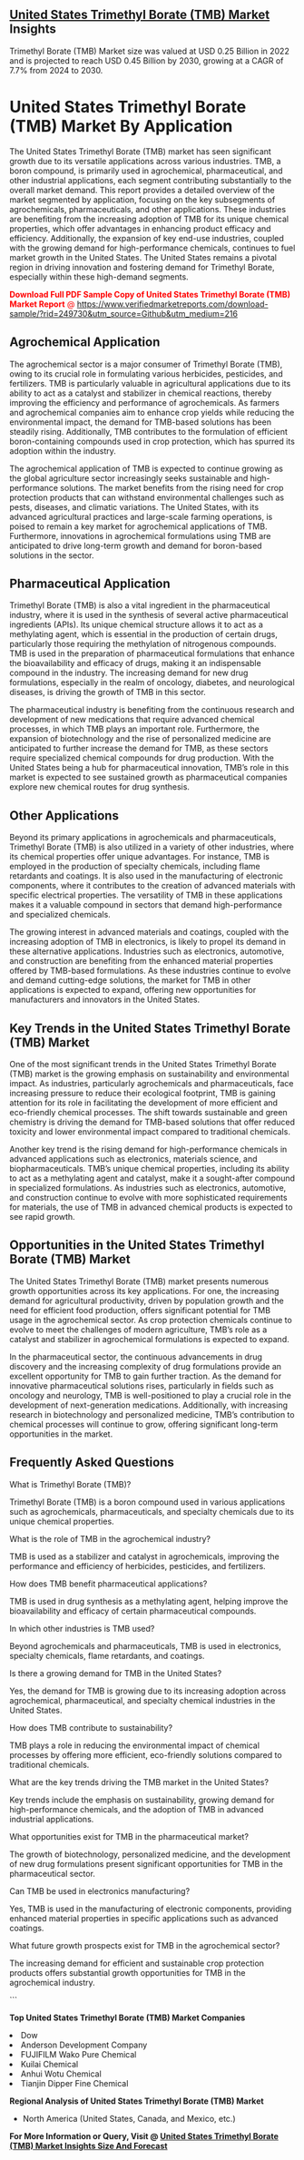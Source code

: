 <h2><a href="https://www.verifiedmarketreports.com/download-sample/?rid=249730&amp;utm_source=Github&amp;utm_medium=216" target="_blank">United States Trimethyl Borate (TMB) Market</a> Insights</h2><p>Trimethyl Borate (TMB) Market size was valued at USD 0.25 Billion in 2022 and is projected to reach USD 0.45 Billion by 2030, growing at a CAGR of 7.7% from 2024 to 2030.</p><p><h1>United States Trimethyl Borate (TMB) Market By Application</h1><p>The United States Trimethyl Borate (TMB) market has seen significant growth due to its versatile applications across various industries. TMB, a boron compound, is primarily used in agrochemical, pharmaceutical, and other industrial applications, each segment contributing substantially to the overall market demand. This report provides a detailed overview of the market segmented by application, focusing on the key subsegments of agrochemicals, pharmaceuticals, and other applications. These industries are benefiting from the increasing adoption of TMB for its unique chemical properties, which offer advantages in enhancing product efficacy and efficiency. Additionally, the expansion of key end-use industries, coupled with the growing demand for high-performance chemicals, continues to fuel market growth in the United States. The United States remains a pivotal region in driving innovation and fostering demand for Trimethyl Borate, especially within these high-demand segments.<p><span class=""><span style="color: #ff0000;"><strong>Download Full PDF Sample Copy of United States Trimethyl Borate (TMB) Market Report</strong> @ </span><a href="https://www.verifiedmarketreports.com/download-sample/?rid=249730&amp;utm_source=Github&amp;utm_medium=216" target="_blank">https://www.verifiedmarketreports.com/download-sample/?rid=249730&amp;utm_source=Github&amp;utm_medium=216</a></span></p></p><h2>Agrochemical Application</h2><p>The agrochemical sector is a major consumer of Trimethyl Borate (TMB), owing to its crucial role in formulating various herbicides, pesticides, and fertilizers. TMB is particularly valuable in agricultural applications due to its ability to act as a catalyst and stabilizer in chemical reactions, thereby improving the efficiency and performance of agrochemicals. As farmers and agrochemical companies aim to enhance crop yields while reducing the environmental impact, the demand for TMB-based solutions has been steadily rising. Additionally, TMB contributes to the formulation of efficient boron-containing compounds used in crop protection, which has spurred its adoption within the industry.</p><p>The agrochemical application of TMB is expected to continue growing as the global agriculture sector increasingly seeks sustainable and high-performance solutions. The market benefits from the rising need for crop protection products that can withstand environmental challenges such as pests, diseases, and climatic variations. The United States, with its advanced agricultural practices and large-scale farming operations, is poised to remain a key market for agrochemical applications of TMB. Furthermore, innovations in agrochemical formulations using TMB are anticipated to drive long-term growth and demand for boron-based solutions in the sector.</p><h2>Pharmaceutical Application</h2><p>Trimethyl Borate (TMB) is also a vital ingredient in the pharmaceutical industry, where it is used in the synthesis of several active pharmaceutical ingredients (APIs). Its unique chemical structure allows it to act as a methylating agent, which is essential in the production of certain drugs, particularly those requiring the methylation of nitrogenous compounds. TMB is used in the preparation of pharmaceutical formulations that enhance the bioavailability and efficacy of drugs, making it an indispensable compound in the industry. The increasing demand for new drug formulations, especially in the realm of oncology, diabetes, and neurological diseases, is driving the growth of TMB in this sector.</p><p>The pharmaceutical industry is benefiting from the continuous research and development of new medications that require advanced chemical processes, in which TMB plays an important role. Furthermore, the expansion of biotechnology and the rise of personalized medicine are anticipated to further increase the demand for TMB, as these sectors require specialized chemical compounds for drug production. With the United States being a hub for pharmaceutical innovation, TMB’s role in this market is expected to see sustained growth as pharmaceutical companies explore new chemical routes for drug synthesis.</p><h2>Other Applications</h2><p>Beyond its primary applications in agrochemicals and pharmaceuticals, Trimethyl Borate (TMB) is also utilized in a variety of other industries, where its chemical properties offer unique advantages. For instance, TMB is employed in the production of specialty chemicals, including flame retardants and coatings. It is also used in the manufacturing of electronic components, where it contributes to the creation of advanced materials with specific electrical properties. The versatility of TMB in these applications makes it a valuable compound in sectors that demand high-performance and specialized chemicals.</p><p>The growing interest in advanced materials and coatings, coupled with the increasing adoption of TMB in electronics, is likely to propel its demand in these alternative applications. Industries such as electronics, automotive, and construction are benefiting from the enhanced material properties offered by TMB-based formulations. As these industries continue to evolve and demand cutting-edge solutions, the market for TMB in other applications is expected to expand, offering new opportunities for manufacturers and innovators in the United States.</p><h2>Key Trends in the United States Trimethyl Borate (TMB) Market</h2><p>One of the most significant trends in the United States Trimethyl Borate (TMB) market is the growing emphasis on sustainability and environmental impact. As industries, particularly agrochemicals and pharmaceuticals, face increasing pressure to reduce their ecological footprint, TMB is gaining attention for its role in facilitating the development of more efficient and eco-friendly chemical processes. The shift towards sustainable and green chemistry is driving the demand for TMB-based solutions that offer reduced toxicity and lower environmental impact compared to traditional chemicals.</p><p>Another key trend is the rising demand for high-performance chemicals in advanced applications such as electronics, materials science, and biopharmaceuticals. TMB’s unique chemical properties, including its ability to act as a methylating agent and catalyst, make it a sought-after compound in specialized formulations. As industries such as electronics, automotive, and construction continue to evolve with more sophisticated requirements for materials, the use of TMB in advanced chemical products is expected to see rapid growth.</p><h2>Opportunities in the United States Trimethyl Borate (TMB) Market</h2><p>The United States Trimethyl Borate (TMB) market presents numerous growth opportunities across its key applications. For one, the increasing demand for agricultural productivity, driven by population growth and the need for efficient food production, offers significant potential for TMB usage in the agrochemical sector. As crop protection chemicals continue to evolve to meet the challenges of modern agriculture, TMB’s role as a catalyst and stabilizer in agrochemical formulations is expected to expand.</p><p>In the pharmaceutical sector, the continuous advancements in drug discovery and the increasing complexity of drug formulations provide an excellent opportunity for TMB to gain further traction. As the demand for innovative pharmaceutical solutions rises, particularly in fields such as oncology and neurology, TMB is well-positioned to play a crucial role in the development of next-generation medications. Additionally, with increasing research in biotechnology and personalized medicine, TMB’s contribution to chemical processes will continue to grow, offering significant long-term opportunities in the market.</p><h2>Frequently Asked Questions</h2><p>What is Trimethyl Borate (TMB)?</p><p>Trimethyl Borate (TMB) is a boron compound used in various applications such as agrochemicals, pharmaceuticals, and specialty chemicals due to its unique chemical properties.</p><p>What is the role of TMB in the agrochemical industry?</p><p>TMB is used as a stabilizer and catalyst in agrochemicals, improving the performance and efficiency of herbicides, pesticides, and fertilizers.</p><p>How does TMB benefit pharmaceutical applications?</p><p>TMB is used in drug synthesis as a methylating agent, helping improve the bioavailability and efficacy of certain pharmaceutical compounds.</p><p>In which other industries is TMB used?</p><p>Beyond agrochemicals and pharmaceuticals, TMB is used in electronics, specialty chemicals, flame retardants, and coatings.</p><p>Is there a growing demand for TMB in the United States?</p><p>Yes, the demand for TMB is growing due to its increasing adoption across agrochemical, pharmaceutical, and specialty chemical industries in the United States.</p><p>How does TMB contribute to sustainability?</p><p>TMB plays a role in reducing the environmental impact of chemical processes by offering more efficient, eco-friendly solutions compared to traditional chemicals.</p><p>What are the key trends driving the TMB market in the United States?</p><p>Key trends include the emphasis on sustainability, growing demand for high-performance chemicals, and the adoption of TMB in advanced industrial applications.</p><p>What opportunities exist for TMB in the pharmaceutical market?</p><p>The growth of biotechnology, personalized medicine, and the development of new drug formulations present significant opportunities for TMB in the pharmaceutical sector.</p><p>Can TMB be used in electronics manufacturing?</p><p>Yes, TMB is used in the manufacturing of electronic components, providing enhanced material properties in specific applications such as advanced coatings.</p><p>What future growth prospects exist for TMB in the agrochemical sector?</p><p>The increasing demand for efficient and sustainable crop protection products offers substantial growth opportunities for TMB in the agrochemical industry.</p>```</p><p><strong>Top United States Trimethyl Borate (TMB) Market Companies</strong></p><div data-test-id=""><p><li>Dow</li><li> Anderson Development Company</li><li> FUJIFILM Wako Pure Chemical</li><li> Kuilai Chemical</li><li> Anhui Wotu Chemical</li><li> Tianjin Dipper Fine Chemical</li></p><div><strong>Regional Analysis of&nbsp;United States Trimethyl Borate (TMB) Market</strong></div><ul><li dir="ltr"><p dir="ltr">North America&nbsp;(United States, Canada, and Mexico, etc.)</p></li></ul><p><strong>For More Information or Query, Visit @&nbsp;</strong><strong><a href="https://www.verifiedmarketreports.com/product/trimethyl-borate-tmb-market/?utm_source=Github&amp;utm_medium=216" target="_blank">United States Trimethyl Borate (TMB) Market Insights Size And Forecast</a></strong></p></div>
